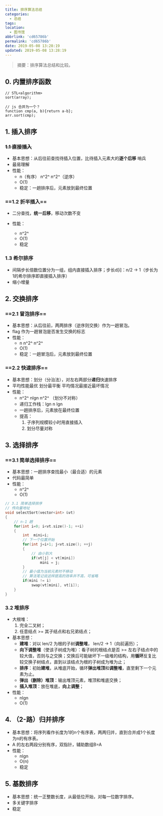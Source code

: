 ```yaml
---
title: 排序算法总结
categories:
  - 总结
tags:
location:
  - 图书馆
abbrlink: 'cd65786b'
permalink: 'cd65786b'
date: 2019-05-08 13:28:19
updated: 2019-05-08 13:28:19
---
```


> 摘要：排序算法总结和比较。

<!-- more -->

## 0. 内置排序函数

```
// STL<algorithm> 
sort(array);

// js 合并为一个？
function cmp(a, b){return a-b};
arr.sort(cmp);
```

## 1. 插入排序

###  ~~1.1 直接插入~~

- 基本思想：从后往前查找待插入位置，比待插入元素大的**逐个后移** 哨兵
- 最易理解
- 性能：
  - n（有序）	n^2^ 	n^2^（逆序）
  - O(1)
  - 稳定：一趟排序后，元素放到最终位置

### ==1.2 折半插入==

- 二分查找，**统一后移**，移动次数不变

- 性能：

  - n^2^ 
  - O(1)
  - 稳定

### 1.3 希尔排序

- 间隔步长倍数位置分为一组，组内直接插入排序；步长d[i]：n/2 -> 1（步长为1的希尔排序即直接插入排序）
- 缩小增量
## 2. 交换排序

### ==2.1 冒泡排序==

- 基本思想：从后往前，两两排序（逆序则交换）作为一趟冒泡。
- flag 作为一趟冒泡是否发生交换的标志
- 性能：
  - n	n^2^	n^2^
  - O(1)
  - 稳定：一趟冒泡后，元素放到最终位置
### ==2.2 快速排序== 
- 基本思想：划分（分治法），对左右两部分**递归**快速排序
- 平均性能最优 划分最平衡 平均情况最接近最坏情况
- 性能：
  - n^2^ 	nlgn 	n^2^ （划分不对称）
  - 递归工作栈：lgn 	n	lgn
  - 一趟排序后，元素放在最终位置
  - 提高：
    1. 子序列规模较小时用直接插入
    2. 划分尽量对称

## 3. 选择排序

### ==3.1 简单选择排序== 
- 基本思想：一趟排序查找最小（最合适）的元素
- 代码最简单
- 性能：
  - n^2^
  - O(1)
```c++
// 3.1 简单选择排序
// 传向量地址
void selectSort(vector<int> &vt)
{
    // n-1 趟
    for(int i=0; i<vt.size()-1; ++i)
    {
        int  mini=i;
        // 下一个位置开始
        for(int j=i+1; j<vt.size(); ++j)
        {
            // 由小到大
            if(vt[j] < vt[mini])
                mini = j;
        }
        // 最小值为当前元素时不移动
        // 算法笔记说这样提高的效率并不高，可省略
        if(mini != i)
            swap(vt[mini], vt[i]);
    }
}
```



### 3.2 堆排序

- 大根堆：
  1. 完全二叉树；
  2. 任意结点 >= 其子结点和右兄弟结点；
- 基本思想：
  - **建堆**：对以 len/2 为根的子树**调整堆**， len/2 -> 1（向前遍历）；
  - **向下调整堆**（使该子树成为堆）：看子树的根结点是否 >= 左右子结点中的较大值，否则与之交换；交换后可能破坏下一级堆的结构，用**循环**反复比较交换子树结点，直到以该结点为根的子树成为堆为止；
  -  **排序**：初始**建堆**，从堆底开始，循环**弹出堆顶**和**调整堆**，直至剩下一个元素为止。
  - **弹出（删除）堆顶**：输出堆顶元素，堆顶和堆底交换；
  - **插入堆顶**：放在堆底，**向上调整**；
- 性能：
  - nlgn
  - O(1)

## 4. （2-路）归并排序

- 基本思想：将序列看作长度为1的n个有序表，两两归并，直到合并成1个长度为n的有序表。
- A 的左右两段分别有序，双指针，辅助数组B=A
- 性能：
  - nlgn
  - O(n)
  - 稳定

## 5. 基数排序

- 基本思想：统一正整数长度，从最低位开始，对每一位数字排序。
- 多关键字排序 
- 稳定